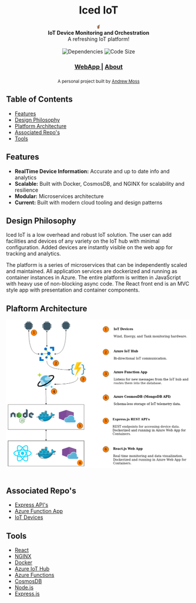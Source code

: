 <h1 align="center">Iced IoT</h1>

<div align="center">
      <img src="public/ice-tea-color.png" alt="Logo" style="width:10px;height:10px;" />
</div>
<div align="center">
  <strong>IoT Device Monitoring and Orchestration</strong>
</div>
<div align="center">
  A refreshing IoT platform!
</div>

<br />

<div align="center">
  <!-- Dependencies -->
  <a>
    <img src="https://img.shields.io/david/agmoss/iced-iot"
      alt="Dependencies" />
  </a>
  <!-- Size -->
  <a>
    <img src="https://img.shields.io/github/languages/code-size/agmoss/iced-iot"
      alt="Code Size" />
  </a>
  
</div>

<div align="center">
  <h3>
    <a href="https://icediot.com/">
      WebApp
    </a>
    <span> | </span>
    <a href="https://icediot.com/about">
      About
    </a>
  </h3>
</div>

<div align="center">
  <sub>A personal project built by
  <a href="https://github.com/agmoss">Andrew Moss</a>
</div>

## Table of Contents
- [Features](#features)
- [Design Philosophy](#design-philosophy)
- [Platform Architecture](#platform-architecture)
- [Associated Repo's](#associated-repo's)
- [Tools](#tools)


## Features
- __RealTime Device Information:__ Accurate and up to date info and analytics
- __Scalable:__ Built with Docker, CosmosDB, and NGINX for scalability and resilience
- __Modular:__ Microservices architecture
- __Current:__ Built with modern cloud tooling and design patterns


## Design Philosophy
Iced IoT is a low overhead and robust IoT solution. The user can add facilities and devices of any variety on the IoT hub with minimal configuration. Added devices are instantly visible on the web app for tracking and analytics. 

The platform is a series of microservices that can be independently scaled and maintained. All application services are dockerized and running as container instances in Azure. The entire platform is written in JavaScript with heavy use of non-blocking async code. The React front end is an MVC style app with presentation and container components. 


## Plaftorm Architecture
<div align="center">
  <a>
    <img src="public/system-dark.png" alt="Architecture" />
  </a> 
</div>
<br />

## Associated Repo's
- [Express API's](https://github.com/agmoss/iotsimbackend)
- [Azure Function App](https://github.com/agmoss/IotHub_EventHub_MongoDB)
- [IoT Devices](https://github.com/agmoss/iot-simulation)


## Tools

- [React](https://reactjs.org/)
- [NGINX](https://www.nginx.com/)
- [Docker](https://www.docker.com/)
- [Azure IoT Hub](https://azure.microsoft.com/en-ca/services/iot-hub/)
- [Azure Functions](https://docs.microsoft.com/en-us/azure/azure-functions/)
- [CosmosDB](https://azure.microsoft.com/en-ca/services/cosmos-db/)
- [Node.js](https://nodejs.org/en/)
- [Express.js](https://expressjs.com/)
